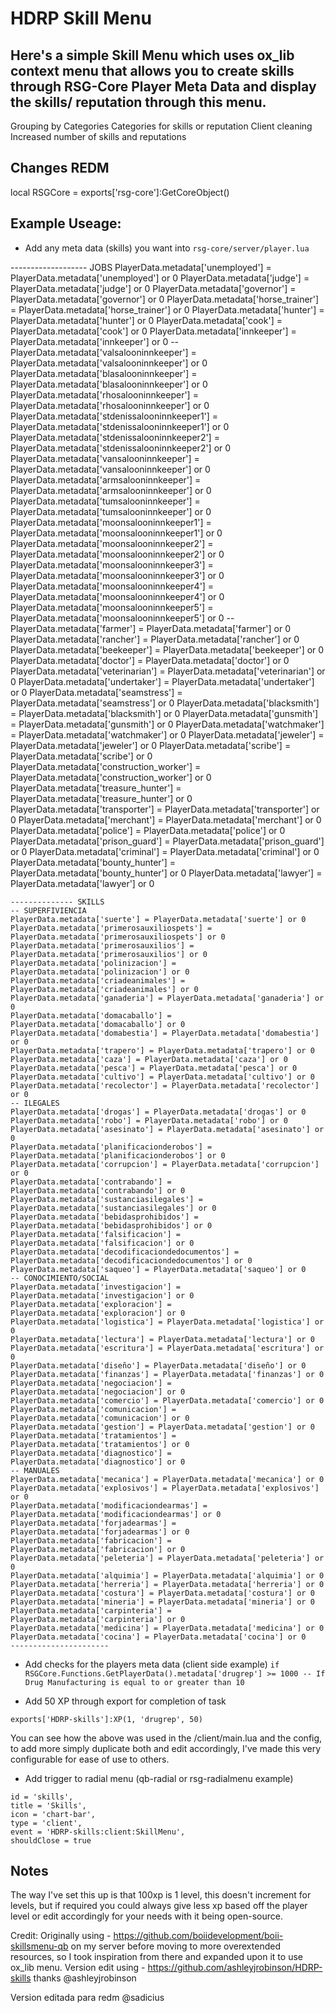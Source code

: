 # HDRP Skill Menu

Here's a simple Skill Menu which uses ox_lib context menu that allows you to create skills through RSG-Core Player Meta Data and display the skills/ reputation through this menu.
- 
Grouping by Categories
Categories for skills or reputation
Client cleaning
Increased number of skills and reputations

## Changes REDM 

local RSGCore = exports['rsg-core']:GetCoreObject() 

## Example Useage:

- Add any meta data (skills) you want into `rsg-core/server/player.lua` 


------------------- JOBS
    PlayerData.metadata['unemployed'] = PlayerData.metadata['unemployed'] or 0
    PlayerData.metadata['judge'] = PlayerData.metadata['judge'] or 0
    PlayerData.metadata['governor'] = PlayerData.metadata['governor'] or 0
    PlayerData.metadata['horse_trainer'] = PlayerData.metadata['horse_trainer'] or 0
    PlayerData.metadata['hunter'] = PlayerData.metadata['hunter'] or 0
    PlayerData.metadata['cook'] = PlayerData.metadata['cook'] or 0
    PlayerData.metadata['innkeeper'] = PlayerData.metadata['innkeeper'] or 0
    --
    PlayerData.metadata['valsalooninnkeeper'] = PlayerData.metadata['valsalooninnkeeper'] or 0
    PlayerData.metadata['blasalooninnkeeper'] = PlayerData.metadata['blasalooninnkeeper'] or 0
    PlayerData.metadata['rhosalooninnkeeper'] = PlayerData.metadata['rhosalooninnkeeper'] or 0
    PlayerData.metadata['stdenissalooninnkeeper1'] = PlayerData.metadata['stdenissalooninnkeeper1'] or 0
    PlayerData.metadata['stdenissalooninnkeeper2'] = PlayerData.metadata['stdenissalooninnkeeper2'] or 0
    PlayerData.metadata['vansalooninnkeeper'] = PlayerData.metadata['vansalooninnkeeper'] or 0
    PlayerData.metadata['armsalooninnkeeper'] = PlayerData.metadata['armsalooninnkeeper'] or 0
    PlayerData.metadata['tumsalooninnkeeper'] = PlayerData.metadata['tumsalooninnkeeper'] or 0
    PlayerData.metadata['moonsalooninnkeeper1'] = PlayerData.metadata['moonsalooninnkeeper1'] or 0
    PlayerData.metadata['moonsalooninnkeeper2'] = PlayerData.metadata['moonsalooninnkeeper2'] or 0
    PlayerData.metadata['moonsalooninnkeeper3'] = PlayerData.metadata['moonsalooninnkeeper3'] or 0
    PlayerData.metadata['moonsalooninnkeeper4'] = PlayerData.metadata['moonsalooninnkeeper4'] or 0
    PlayerData.metadata['moonsalooninnkeeper5'] = PlayerData.metadata['moonsalooninnkeeper5'] or 0
    --
    PlayerData.metadata['farmer'] = PlayerData.metadata['farmer'] or 0
    PlayerData.metadata['rancher'] = PlayerData.metadata['rancher'] or 0
    PlayerData.metadata['beekeeper'] = PlayerData.metadata['beekeeper'] or 0
    PlayerData.metadata['doctor'] = PlayerData.metadata['doctor'] or 0
    PlayerData.metadata['veterinarian'] = PlayerData.metadata['veterinarian'] or 0
    PlayerData.metadata['undertaker'] = PlayerData.metadata['undertaker'] or 0
    PlayerData.metadata['seamstress'] = PlayerData.metadata['seamstress'] or 0
    PlayerData.metadata['blacksmith'] = PlayerData.metadata['blacksmith'] or 0
    PlayerData.metadata['gunsmith'] = PlayerData.metadata['gunsmith'] or 0
    PlayerData.metadata['watchmaker'] = PlayerData.metadata['watchmaker'] or 0
    PlayerData.metadata['jeweler'] = PlayerData.metadata['jeweler'] or 0
    PlayerData.metadata['scribe'] = PlayerData.metadata['scribe'] or 0
    PlayerData.metadata['construction_worker'] = PlayerData.metadata['construction_worker'] or 0
    PlayerData.metadata['treasure_hunter'] = PlayerData.metadata['treasure_hunter'] or 0
    PlayerData.metadata['transporter'] = PlayerData.metadata['transporter'] or 0
    PlayerData.metadata['merchant'] = PlayerData.metadata['merchant'] or 0
    PlayerData.metadata['police'] = PlayerData.metadata['police'] or 0
    PlayerData.metadata['prison_guard'] = PlayerData.metadata['prison_guard'] or 0
    PlayerData.metadata['criminal'] = PlayerData.metadata['criminal'] or 0
    PlayerData.metadata['bounty_hunter'] = PlayerData.metadata['bounty_hunter'] or 0
    PlayerData.metadata['lawyer'] = PlayerData.metadata['lawyer'] or 0
    
    -------------- SKILLS
    -- SUPERFIVIENCIA
    PlayerData.metadata['suerte'] = PlayerData.metadata['suerte'] or 0
    PlayerData.metadata['primerosauxiliospets'] = PlayerData.metadata['primerosauxiliospets'] or 0
    PlayerData.metadata['primerosauxilios'] = PlayerData.metadata['primerosauxilios'] or 0
    PlayerData.metadata['polinizacion'] = PlayerData.metadata['polinizacion'] or 0
    PlayerData.metadata['criadeanimales'] = PlayerData.metadata['criadeanimales'] or 0
    PlayerData.metadata['ganaderia'] = PlayerData.metadata['ganaderia'] or 0
    PlayerData.metadata['domacaballo'] = PlayerData.metadata['domacaballo'] or 0
    PlayerData.metadata['domabestia'] = PlayerData.metadata['domabestia'] or 0
    PlayerData.metadata['trapero'] = PlayerData.metadata['trapero'] or 0
    PlayerData.metadata['caza'] = PlayerData.metadata['caza'] or 0
    PlayerData.metadata['pesca'] = PlayerData.metadata['pesca'] or 0
    PlayerData.metadata['cultivo'] = PlayerData.metadata['cultivo'] or 0
    PlayerData.metadata['recolector'] = PlayerData.metadata['recolector'] or 0
    -- ILEGALES
    PlayerData.metadata['drogas'] = PlayerData.metadata['drogas'] or 0
    PlayerData.metadata['robo'] = PlayerData.metadata['robo'] or 0
    PlayerData.metadata['asesinato'] = PlayerData.metadata['asesinato'] or 0
    PlayerData.metadata['planificacionderobos'] = PlayerData.metadata['planificacionderobos'] or 0
    PlayerData.metadata['corrupcion'] = PlayerData.metadata['corrupcion'] or 0
    PlayerData.metadata['contrabando'] = PlayerData.metadata['contrabando'] or 0
    PlayerData.metadata['sustanciasilegales'] = PlayerData.metadata['sustanciasilegales'] or 0
    PlayerData.metadata['bebidasprohibidos'] = PlayerData.metadata['bebidasprohibidos'] or 0
    PlayerData.metadata['falsificacion'] = PlayerData.metadata['falsificacion'] or 0
    PlayerData.metadata['decodificaciondedocumentos'] = PlayerData.metadata['decodificaciondedocumentos'] or 0
    PlayerData.metadata['saqueo'] = PlayerData.metadata['saqueo'] or 0
    -- CONOCIMIENTO/SOCIAL
    PlayerData.metadata['investigacion'] = PlayerData.metadata['investigacion'] or 0
    PlayerData.metadata['exploracion'] = PlayerData.metadata['exploracion'] or 0
    PlayerData.metadata['logistica'] = PlayerData.metadata['logistica'] or 0
    PlayerData.metadata['lectura'] = PlayerData.metadata['lectura'] or 0
    PlayerData.metadata['escritura'] = PlayerData.metadata['escritura'] or 0
    PlayerData.metadata['diseño'] = PlayerData.metadata['diseño'] or 0
    PlayerData.metadata['finanzas'] = PlayerData.metadata['finanzas'] or 0
    PlayerData.metadata['negociacion'] = PlayerData.metadata['negociacion'] or 0
    PlayerData.metadata['comercio'] = PlayerData.metadata['comercio'] or 0
    PlayerData.metadata['comunicacion'] = PlayerData.metadata['comunicacion'] or 0
    PlayerData.metadata['gestion'] = PlayerData.metadata['gestion'] or 0
    PlayerData.metadata['tratamientos'] = PlayerData.metadata['tratamientos'] or 0
    PlayerData.metadata['diagnostico'] = PlayerData.metadata['diagnostico'] or 0
    -- MANUALES
    PlayerData.metadata['mecanica'] = PlayerData.metadata['mecanica'] or 0
    PlayerData.metadata['explosivos'] = PlayerData.metadata['explosivos'] or 0
    PlayerData.metadata['modificaciondearmas'] = PlayerData.metadata['modificaciondearmas'] or 0
    PlayerData.metadata['forjadearmas'] = PlayerData.metadata['forjadearmas'] or 0
    PlayerData.metadata['fabricacion'] = PlayerData.metadata['fabricacion'] or 0
    PlayerData.metadata['peleteria'] = PlayerData.metadata['peleteria'] or 0
    PlayerData.metadata['alquimia'] = PlayerData.metadata['alquimia'] or 0
    PlayerData.metadata['herreria'] = PlayerData.metadata['herreria'] or 0
    PlayerData.metadata['costura'] = PlayerData.metadata['costura'] or 0
    PlayerData.metadata['mineria'] = PlayerData.metadata['mineria'] or 0
    PlayerData.metadata['carpinteria'] = PlayerData.metadata['carpinteria'] or 0
    PlayerData.metadata['medicina'] = PlayerData.metadata['medicina'] or 0
    PlayerData.metadata['cocina'] = PlayerData.metadata['cocina'] or 0
    ----------------------

- Add checks for the players meta data (client side example)
`if RSGCore.Functions.GetPlayerData().metadata['drugrep'] >= 1000 -- If Drug Manufacturing is equal to or greater than 10`

- Add 50 XP through export for completion of task

`exports['HDRP-skills']:XP(1, 'drugrep', 50)`

You can see how the above was used in the /client/main.lua and the config, to add more simply duplicate both and edit accordingly, I've made this very configurable for ease of use to others.

- Add trigger to radial menu (qb-radial or rsg-radialmenu example)

```
id = 'skills',
title = 'Skills',
icon = 'chart-bar',
type = 'client',
event = 'HDRP-skills:client:SkillMenu',
shouldClose = true
```

## Notes
The way I've set this up is that 100xp is 1 level, this doesn't increment for levels, but if required you could always give less xp based off the player level or edit accordingly for your needs with it being open-source.

Credit:
Originally using - https://github.com/boiidevelopment/boii-skillsmenu-qb on my server before moving to more overextended resources, so I took inspiration from there and expanded upon it to use ox_lib menu.
Version edit using - https://github.com/ashleyjrobinson/HDRP-skills  thanks @ashleyjrobinson

Version editada para redm @sadicius
